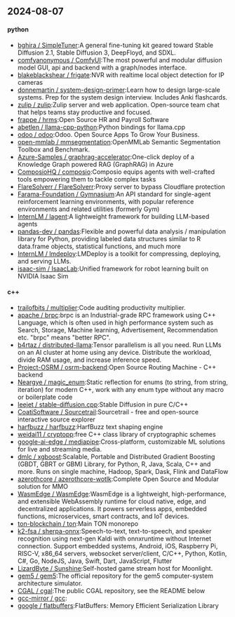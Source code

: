 ## 2024-08-07

#### python
* [bghira / SimpleTuner](https://github.com/bghira/SimpleTuner):A general fine-tuning kit geared toward Stable Diffusion 2.1, Stable Diffusion 3, DeepFloyd, and SDXL.
* [comfyanonymous / ComfyUI](https://github.com/comfyanonymous/ComfyUI):The most powerful and modular diffusion model GUI, api and backend with a graph/nodes interface.
* [blakeblackshear / frigate](https://github.com/blakeblackshear/frigate):NVR with realtime local object detection for IP cameras
* [donnemartin / system-design-primer](https://github.com/donnemartin/system-design-primer):Learn how to design large-scale systems. Prep for the system design interview. Includes Anki flashcards.
* [zulip / zulip](https://github.com/zulip/zulip):Zulip server and web application. Open-source team chat that helps teams stay productive and focused.
* [frappe / hrms](https://github.com/frappe/hrms):Open Source HR and Payroll Software
* [abetlen / llama-cpp-python](https://github.com/abetlen/llama-cpp-python):Python bindings for llama.cpp
* [odoo / odoo](https://github.com/odoo/odoo):Odoo. Open Source Apps To Grow Your Business.
* [open-mmlab / mmsegmentation](https://github.com/open-mmlab/mmsegmentation):OpenMMLab Semantic Segmentation Toolbox and Benchmark.
* [Azure-Samples / graphrag-accelerator](https://github.com/Azure-Samples/graphrag-accelerator):One-click deploy of a Knowledge Graph powered RAG (GraphRAG) in Azure
* [ComposioHQ / composio](https://github.com/ComposioHQ/composio):Composio equips agents with well-crafted tools empowering them to tackle complex tasks
* [FlareSolverr / FlareSolverr](https://github.com/FlareSolverr/FlareSolverr):Proxy server to bypass Cloudflare protection
* [Farama-Foundation / Gymnasium](https://github.com/Farama-Foundation/Gymnasium):An API standard for single-agent reinforcement learning environments, with popular reference environments and related utilities (formerly Gym)
* [InternLM / lagent](https://github.com/InternLM/lagent):A lightweight framework for building LLM-based agents
* [pandas-dev / pandas](https://github.com/pandas-dev/pandas):Flexible and powerful data analysis / manipulation library for Python, providing labeled data structures similar to R data.frame objects, statistical functions, and much more
* [InternLM / lmdeploy](https://github.com/InternLM/lmdeploy):LMDeploy is a toolkit for compressing, deploying, and serving LLMs.
* [isaac-sim / IsaacLab](https://github.com/isaac-sim/IsaacLab):Unified framework for robot learning built on NVIDIA Isaac Sim

#### c++
* [trailofbits / multiplier](https://github.com/trailofbits/multiplier):Code auditing productivity multiplier.
* [apache / brpc](https://github.com/apache/brpc):brpc is an Industrial-grade RPC framework using C++ Language, which is often used in high performance system such as Search, Storage, Machine learning, Advertisement, Recommendation etc. "brpc" means "better RPC".
* [b4rtaz / distributed-llama](https://github.com/b4rtaz/distributed-llama):Tensor parallelism is all you need. Run LLMs on an AI cluster at home using any device. Distribute the workload, divide RAM usage, and increase inference speed.
* [Project-OSRM / osrm-backend](https://github.com/Project-OSRM/osrm-backend):Open Source Routing Machine - C++ backend
* [Neargye / magic_enum](https://github.com/Neargye/magic_enum):Static reflection for enums (to string, from string, iteration) for modern C++, work with any enum type without any macro or boilerplate code
* [leejet / stable-diffusion.cpp](https://github.com/leejet/stable-diffusion.cpp):Stable Diffusion in pure C/C++
* [CoatiSoftware / Sourcetrail](https://github.com/CoatiSoftware/Sourcetrail):Sourcetrail - free and open-source interactive source explorer
* [harfbuzz / harfbuzz](https://github.com/harfbuzz/harfbuzz):HarfBuzz text shaping engine
* [weidai11 / cryptopp](https://github.com/weidai11/cryptopp):free C++ class library of cryptographic schemes
* [google-ai-edge / mediapipe](https://github.com/google-ai-edge/mediapipe):Cross-platform, customizable ML solutions for live and streaming media.
* [dmlc / xgboost](https://github.com/dmlc/xgboost):Scalable, Portable and Distributed Gradient Boosting (GBDT, GBRT or GBM) Library, for Python, R, Java, Scala, C++ and more. Runs on single machine, Hadoop, Spark, Dask, Flink and DataFlow
* [azerothcore / azerothcore-wotlk](https://github.com/azerothcore/azerothcore-wotlk):Complete Open Source and Modular solution for MMO
* [WasmEdge / WasmEdge](https://github.com/WasmEdge/WasmEdge):WasmEdge is a lightweight, high-performance, and extensible WebAssembly runtime for cloud native, edge, and decentralized applications. It powers serverless apps, embedded functions, microservices, smart contracts, and IoT devices.
* [ton-blockchain / ton](https://github.com/ton-blockchain/ton):Main TON monorepo
* [k2-fsa / sherpa-onnx](https://github.com/k2-fsa/sherpa-onnx):Speech-to-text, text-to-speech, and speaker recognition using next-gen Kaldi with onnxruntime without Internet connection. Support embedded systems, Android, iOS, Raspberry Pi, RISC-V, x86_64 servers, websocket server/client, C/C++, Python, Kotlin, C#, Go, NodeJS, Java, Swift, Dart, JavaScript, Flutter
* [LizardByte / Sunshine](https://github.com/LizardByte/Sunshine):Self-hosted game stream host for Moonlight.
* [gem5 / gem5](https://github.com/gem5/gem5):The official repository for the gem5 computer-system architecture simulator.
* [CGAL / cgal](https://github.com/CGAL/cgal):The public CGAL repository, see the README below
* [gcc-mirror / gcc](https://github.com/gcc-mirror/gcc):
* [google / flatbuffers](https://github.com/google/flatbuffers):FlatBuffers: Memory Efficient Serialization Library
